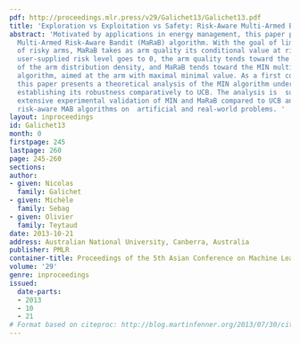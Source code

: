 ```yaml
---
pdf: http://proceedings.mlr.press/v29/Galichet13/Galichet13.pdf
title: 'Exploration vs Exploitation vs Safety: Risk-Aware Multi-Armed Bandits'
abstract: 'Motivated by applications in energy management, this paper presents the
  Multi-Armed Risk-Aware Bandit (MaRaB) algorithm. With the goal of limiting the exploration
  of risky arms, MaRaB takes as arm quality its conditional value at risk. When the
  user-supplied risk level goes to 0, the arm quality tends toward the essential infimum
  of the arm distribution density, and MaRaB tends toward the MIN multi-armed bandit
  algorithm, aimed at the arm with maximal minimal value. As a first contribution,
  this paper presents a theoretical analysis of the MIN algorithm under mild assumptions,
  establishing its robustness comparatively to UCB. The analysis is  supported by
  extensive experimental validation of MIN and MaRaB compared to UCB and  state-of-art
  risk-aware MAB algorithms on  artificial and real-world problems. '
layout: inproceedings
id: Galichet13
month: 0
firstpage: 245
lastpage: 260
page: 245-260
sections: 
author:
- given: Nicolas
  family: Galichet
- given: Michèle
  family: Sebag
- given: Olivier
  family: Teytaud
date: 2013-10-21
address: Australian National University, Canberra, Australia
publisher: PMLR
container-title: Proceedings of the 5th Asian Conference on Machine Learning
volume: '29'
genre: inproceedings
issued:
  date-parts:
  - 2013
  - 10
  - 21
# Format based on citeproc: http://blog.martinfenner.org/2013/07/30/citeproc-yaml-for-bibliographies/
---
```

